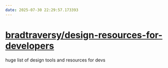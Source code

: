 ```yaml
---
date: 2025-07-30 22:29:57.173393
---
```


# [bradtraversy/design-resources-for-developers](https://github.com/bradtraversy/design-resources-for-developers)

huge list of design tools and resources for devs